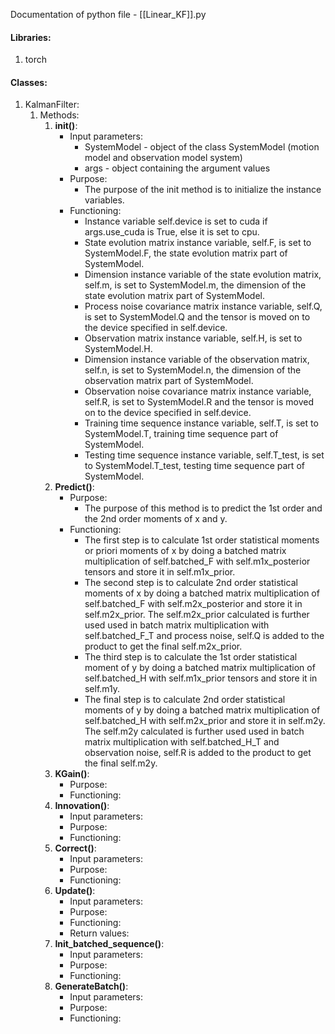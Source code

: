 Documentation of python file - [[Linear_KF]].py


#### Libraries:
1) torch


#### Classes:
1) KalmanFilter:
	1) Methods:
		1) __init()__:
			- Input parameters:
				- SystemModel - object of the class SystemModel (motion model and observation model system)
				- args - object containing the argument values
			- Purpose:
				- The purpose of the init method is to initialize the instance variables.
			- Functioning:
				-  Instance variable self.device is set to cuda if args.use_cuda is True, else it is set to cpu.
				- State evolution matrix instance variable, self.F, is set to SystemModel.F, the state evolution matrix part of SystemModel.
				- Dimension instance variable of the state evolution matrix, self.m, is set to SystemModel.m, the dimension of the state evolution matrix part of SystemModel.
				- Process noise covariance matrix instance variable, self.Q, is set to SystemModel.Q and the tensor is moved on to the device specified in self.device.
				- Observation matrix instance variable, self.H, is set to SystemModel.H.
				- Dimension instance variable of the observation matrix, self.n, is set to SystemModel.n, the dimension of the observation matrix part of SystemModel.
				- Observation noise covariance matrix instance variable, self.R, is set to SystemModel.R and the tensor is moved on to the device specified in self.device.
				- Training time sequence instance variable, self.T, is set to SystemModel.T, training time sequence part of SystemModel.
				- Testing time sequence instance variable, self.T_test, is set to SystemModel.T_test, testing time sequence part of SystemModel.
		1) __Predict()__:
			- Purpose:
				- The purpose of this method is to predict the 1st order and the 2nd order moments of x and y.
			- Functioning:
				- The first step is to calculate 1st order statistical moments or priori moments of x by doing a batched matrix multiplication of self.batched_F with self.m1x_posterior tensors and store it in self.m1x_prior.
				- The second step is to calculate 2nd order statistical moments of x by doing a batched matrix multiplication of self.batched_F with self.m2x_posterior and store it in self.m2x_prior. The self.m2x_prior calculated is further used used in batch matrix multiplication with self.batched_F_T and process noise, self.Q is added to the product to get the final self.m2x_prior.
				- The third step is to calculate the 1st order statistical moment of y by doing a batched matrix multiplication of self.batched_H with self.m1x_prior tensors and store it in self.m1y.
				- The final step is to calculate 2nd order statistical moments of y by doing a batched matrix multiplication of self.batched_H with self.m2x_prior and store it in self.m2y. The self.m2y calculated is further used used in batch matrix multiplication with self.batched_H_T and observation noise, self.R is added to the product to get the final self.m2y.
		1) __KGain()__:
			- Purpose:
			- Functioning:
		2) __Innovation()__:
			- Input parameters:
			- Purpose:
			- Functioning:
		3) __Correct()__:
			- Input parameters:
			- Purpose:
			- Functioning:
		4) __Update()__:
			- Input parameters:
			- Purpose:
			- Functioning:
			- Return values:
		5) __Init_batched_sequence()__:
			- Input parameters:
			- Purpose:
			- Functioning:
		6) __GenerateBatch()__:
			- Input parameters:
			- Purpose:
			- Functioning: